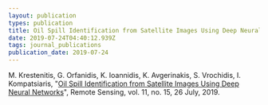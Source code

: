 ```yaml
---
layout: publication
types: publication
title: Oil Spill Identification from Satellite Images Using Deep Neural Networks
date: 2019-07-24T04:40:12.939Z
tags: journal_publications
publication_date: 2019-07-24
---
```

M. Krestenitis, G. Orfanidis, K. Ioannidis, K. Avgerinakis, S. Vrochidis, I. Kompatsiaris, "[Oil Spill Identification from Satellite Images Using Deep Neural Networks](https://zenodo.org/record/3497086#.X41uzsBS9PY)", Remote Sensing, vol. 11, no. 15, 26 July, 2019.